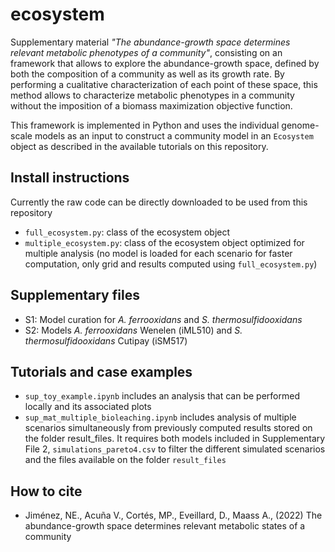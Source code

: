 # ecosystem
Supplementary material _"The abundance-growth space determines relevant metabolic phenotypes of a community"_, consisting on an framework that allows to explore the abundance-growth space, defined by both the composition of a community as well as its growth rate. By performing a cualitative characterization of each point of these space, this method allows to characterize metabolic phenotypes in a community without the imposition of a biomass maximization objective function. 

This framework is implemented in Python and uses the individual genome-scale models as an input to construct a community model in an `Ecosystem` object as described in the available tutorials on this repository. 

## Install instructions
Currently the raw code can be directly downloaded to be used from this repository
- `full_ecosystem.py`: class of the ecosystem object
- `multiple_ecosystem.py`: class of the ecosystem object optimized for multiple analysis (no model is loaded for each scenario for faster computation, only grid and results computed using `full_ecosystem.py`)

## Supplementary files
- S1: Model curation for _A. ferrooxidans_ and _S. thermosulfidooxidans_
- S2: Models _A. ferrooxidans_ Wenelen (iML510) and _S. thermosulfidooxidans_ Cutipay (iSM517)

## Tutorials and case examples
- `sup_toy_example.ipynb` includes an analysis that can be performed locally and its associated plots
- `sup_mat_multiple_bioleaching.ipynb` includes analysis of multiple scenarios simultaneously from previously computed results stored on the folder result_files. It requires both models included in Supplementary File 2,  `simulations_pareto4.csv` to filter the different simulated scenarios and the files available on the folder `result_files`

## How to cite
- Jiménez, NE., Acuña V., Cortés, MP., Eveillard, D., Maass A., (2022) The abundance-growth space determines relevant metabolic states of a community

